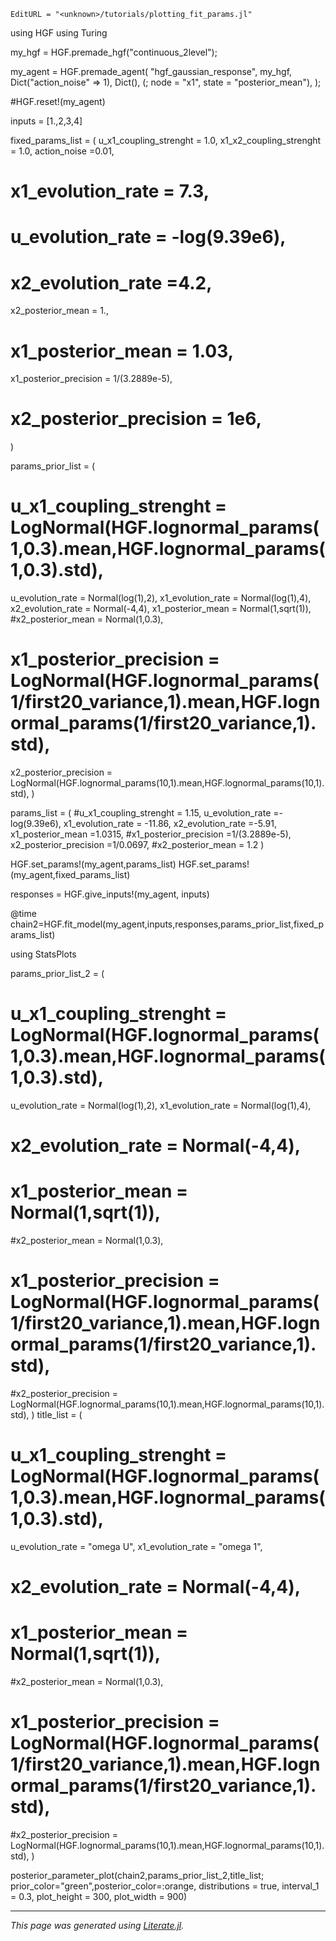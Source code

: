 ```@meta
EditURL = "<unknown>/tutorials/plotting_fit_params.jl"
```

using HGF
using Turing

my_hgf = HGF.premade_hgf("continuous_2level");

my_agent = HGF.premade_agent(
    "hgf_gaussian_response",
    my_hgf,
    Dict("action_noise" => 1),
    Dict(),
    (; node = "x1", state = "posterior_mean"),
);

#HGF.reset!(my_agent)

inputs = [1.,2,3,4]

fixed_params_list = (
u_x1_coupling_strenght = 1.0,
x1_x2_coupling_strenght = 1.0,
action_noise =0.01,
# x1_evolution_rate = 7.3,
# u_evolution_rate = -log(9.39e6),
# x2_evolution_rate =4.2,
x2_posterior_mean = 1.,
# x1_posterior_mean = 1.03,
x1_posterior_precision = 1/(3.2889e-5),
# x2_posterior_precision = 1e6,
)

params_prior_list = (
# u_x1_coupling_strenght = LogNormal(HGF.lognormal_params(1,0.3).mean,HGF.lognormal_params(1,0.3).std),
u_evolution_rate = Normal(log(1),2),
x1_evolution_rate = Normal(log(1),4),
x2_evolution_rate = Normal(-4,4),
x1_posterior_mean = Normal(1,sqrt(1)),
#x2_posterior_mean = Normal(1,0.3),
# x1_posterior_precision = LogNormal(HGF.lognormal_params(1/first20_variance,1).mean,HGF.lognormal_params(1/first20_variance,1).std),
x2_posterior_precision = LogNormal(HGF.lognormal_params(10,1).mean,HGF.lognormal_params(10,1).std),
)

params_list = (
#u_x1_coupling_strenght = 1.15,
u_evolution_rate =-log(9.39e6),
x1_evolution_rate = -11.86,
x2_evolution_rate =-5.91,
x1_posterior_mean =1.0315,
#x1_posterior_precision =1/(3.2889e-5),
x2_posterior_precision =1/0.0697,
#x2_posterior_mean = 1.2
)

HGF.set_params!(my_agent,params_list)
HGF.set_params!(my_agent,fixed_params_list)

responses = HGF.give_inputs!(my_agent, inputs)

@time chain2=HGF.fit_model(my_agent,inputs,responses,params_prior_list,fixed_params_list)

using StatsPlots

params_prior_list_2 = (
# u_x1_coupling_strenght = LogNormal(HGF.lognormal_params(1,0.3).mean,HGF.lognormal_params(1,0.3).std),
u_evolution_rate = Normal(log(1),2),
x1_evolution_rate = Normal(log(1),4),
# x2_evolution_rate = Normal(-4,4),
# x1_posterior_mean = Normal(1,sqrt(1)),
#x2_posterior_mean = Normal(1,0.3),
# x1_posterior_precision = LogNormal(HGF.lognormal_params(1/first20_variance,1).mean,HGF.lognormal_params(1/first20_variance,1).std),
#x2_posterior_precision = LogNormal(HGF.lognormal_params(10,1).mean,HGF.lognormal_params(10,1).std),
)
title_list = (
# u_x1_coupling_strenght = LogNormal(HGF.lognormal_params(1,0.3).mean,HGF.lognormal_params(1,0.3).std),
u_evolution_rate = "omega U",
x1_evolution_rate = "omega 1",
# x2_evolution_rate = Normal(-4,4),
# x1_posterior_mean = Normal(1,sqrt(1)),
#x2_posterior_mean = Normal(1,0.3),
# x1_posterior_precision = LogNormal(HGF.lognormal_params(1/first20_variance,1).mean,HGF.lognormal_params(1/first20_variance,1).std),
#x2_posterior_precision = LogNormal(HGF.lognormal_params(10,1).mean,HGF.lognormal_params(10,1).std),
)

posterior_parameter_plot(chain2,params_prior_list_2,title_list;
prior_color="green",posterior_color=:orange,
distributions = true, interval_1 = 0.3, plot_height = 300, plot_width = 900)

---

*This page was generated using [Literate.jl](https://github.com/fredrikekre/Literate.jl).*

